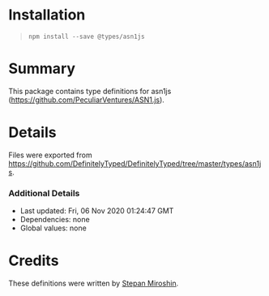 # Installation
> `npm install --save @types/asn1js`

# Summary
This package contains type definitions for asn1js (https://github.com/PeculiarVentures/ASN1.js).

# Details
Files were exported from https://github.com/DefinitelyTyped/DefinitelyTyped/tree/master/types/asn1js.

### Additional Details
 * Last updated: Fri, 06 Nov 2020 01:24:47 GMT
 * Dependencies: none
 * Global values: none

# Credits
These definitions were written by [Stepan Miroshin](https://github.com/microshine).
